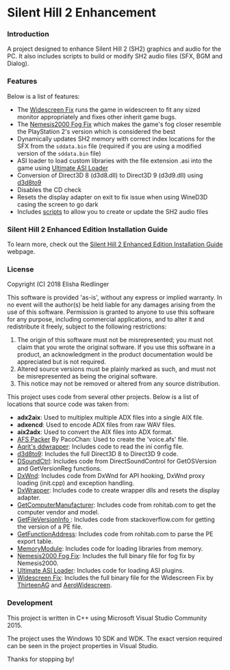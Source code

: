 # Silent Hill 2 Enhancement
### Introduction
A project designed to enhance Silent Hill 2 (SH2) graphics and audio for the PC. It also includes scripts to build or modify SH2 audio files (SFX, BGM and Dialog).

### Features
Below is a list of features:

 * The [Widescreen Fix](https://github.com/ThirteenAG/WidescreenFixesPack/releases/tag/sh2) runs the game in widescreen to fit any sized monitor appropriately and fixes other inherit game bugs.
 * The [Nemesis2000 Fog Fix](http://ps2wide.net/pc.html#sh2) which makes the game's fog closer resemble the PlayStation 2's version which is considered the best
 * Dynamically updates SH2 memory with correct index locations for the SFX from the `sddata.bin` file (required if you are using a modified version of the `sddata.bin` file)
 * ASI loader to load custom libraries with the file extension .asi into the game using [Ultimate ASI Loader](https://github.com/ThirteenAG/Ultimate-ASI-Loader)
 * Conversion of Direct3D 8 (d3d8.dll) to Direct3D 9 (d3d9.dll) using [d3d8to9](https://github.com/crosire/d3d8to9)
 * Disables the CD check
 * Resets the display adapter on exit to fix issue when using WineD3D casing the screen to go dark
 * Includes [scripts](AudioScripts) to allow you to create or update the SH2 audio files

### Silent Hill 2 Enhanced Edition Installation Guide
To learn more, check out the [Silent Hill 2 Enhanced Edition Installation Guide](http://www.enhanced.townofsilenthill.com/SH2/) webpage.

### License
Copyright (C) 2018 Elisha Riedlinger

This software is provided 'as-is', without any express or implied warranty. In no event will the author(s) be held liable for any damages arising from the use of this software. Permission is granted to anyone to use this software for any purpose, including commercial applications, and to alter it and redistribute it freely, subject to the following restrictions:

1. The origin of this software must not be misrepresented; you must not claim that you wrote the original software. If you use this software in a product, an acknowledgment in the product documentation would be appreciated but is not required.
2. Altered source versions must be plainly marked as such, and must not be misrepresented as being the original software.
3. This notice may not be removed or altered from any source distribution.

This project uses code from several other projects. Below is a list of locations that source code was taken from:

 * **adx2aix**: Used to multiplex multiple ADX files into a single AIX file.
 * **adxencd**: Used to encode ADX files from raw WAV files.
 * **aix2adx**: Used to convert the AIX files into ADX format.
 * [AFS Packer](https://www.romhacking.net/utilities/843/) By PacoChan: Used to create the 'voice.afs' file.
 * [Aqrit's ddwrapper](http://bitpatch.com/ddwrapper.html): Includes code to read the ini config file.
 * [d3d8to9](https://github.com/crosire/d3d8to9): Includes the full Direct3D 8 to Direct3D 9 code.
 * [DSoundCtrl](https://github.com/nRaecheR/DirectSoundControl): Includes code from DirectSoundControl for GetOSVersion and GetVersionReg functions.
 * [DxWnd](https://sourceforge.net/projects/dxwnd/): Includes code from DxWnd for API hooking, DxWnd proxy loading (init.cpp) and exception handling.
 * [DxWrapper](https://github.com/elishacloud/dxwrapper): Includes code to create wrapper dlls and resets the display adapter.
 * [GetComputerManufacturer](http://www.rohitab.com/discuss/topic/35915-win32-api-to-get-system-information/): Includes code from rohitab.com to get the computer vendor and model.
 * [GetFileVersionInfo ](https://stackoverflow.com/a/940743): Includes code from stackoverflow.com for getting the version of a PE file.
 * [GetFunctionAddress](http://www.rohitab.com/discuss/topic/40594-parsing-pe-export-table/): Includes code from rohitab.com to parse the PE export table.
 * [MemoryModule](https://github.com/fancycode/MemoryModule): Includes code for loading libraries from memory.
 * [Nemesis2000 Fog Fix](http://ps2wide.net/pc.html#sh2): Includes the full binary file for fog fix by Nemesis2000.
 * [Ultimate ASI Loader](https://github.com/ThirteenAG/Ultimate-ASI-Loader): Includes code for loading ASI plugins.
 * [Widescreen Fix](https://github.com/ThirteenAG/WidescreenFixesPack/releases/tag/sh2): Includes the full binary file for the Widescreen Fix by [ThirteenAG](https://github.com/ThirteenAG) and [AeroWidescreen](https://github.com/AeroWidescreen).

### Development
This project is written in C++ using Microsoft Visual Studio Community 2015.

The project uses the Windows 10 SDK and WDK. The exact version required can be seen in the project properties in Visual Studio.

Thanks for stopping by!